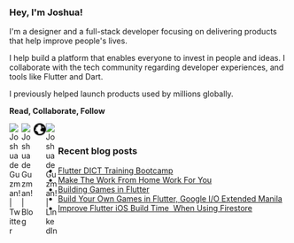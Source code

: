 ### Hey, I'm Joshua!

I'm a designer and a full-stack developer focusing on delivering products that help improve people's lives.

I help build a platform that enables everyone to invest in people and ideas. I collaborate with the tech community regarding developer experiences, and tools like Flutter and Dart.

I previously helped launch products used by millions globally.


**Read, Collaborate, Follow**

[<img align="left" alt="Joshua de Guzman! | Twitter" width="22px" src="https://cdn.jsdelivr.net/npm/simple-icons@v3/icons/twitter.svg" />][twitter]
[<img align="left" alt="Joshua de Guzman! | Blog" width="22px" src="https://cdn.jsdelivr.net/npm/simple-icons@v3/icons/medium.svg" />][blog]
[<img align="left" alt="Joshua de Guzman! | Website" width="22px" src="https://raw.githubusercontent.com/iconic/open-iconic/master/svg/globe.svg" />][website]
[<img align="left" alt="Joshua de Guzman! | LinkedIn" width="22px" src="https://cdn.jsdelivr.net/npm/simple-icons@v3/icons/linkedin.svg" />][linkedin]
<br>

### Recent blog posts

<!-- BLOG-POST-LIST:START -->
- [Flutter DICT Training Bootcamp](https://joshuamdeguzman.com/presentations/flutter-dict-training/)
- [Make The Work From Home Work For You](https://joshuamdeguzman.com/make-the-work-from-home-work-for-you/)
- [Building Games in Flutter](https://joshuamdeguzman.com/presentations/building-games-in-flutter/)
- [Build Your Own Games in Flutter, Google I/O Extended Manila](https://joshuamdeguzman.com/presentations/build-your-own-games-in-flutter/)
- [Improve Flutter iOS Build Time  When Using Firestore](https://joshuamdeguzman.com/improve-flutter-ios-build-time-when-using-firestore/)
<!-- BLOG-POST-LIST:END -->

[website]: https://joshuamdeguzman.com
[twitter]: https://twitter.com/suprdeclarative
[blog]: http://blog.joshuamdeguzman.com
[linkedin]: https://www.linkedin.com/in/joshuadeguzman
